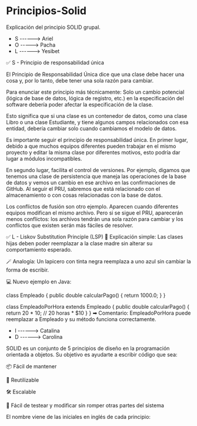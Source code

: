 # Principios-Solid
Explicación del principio SOLID grupal.
- S ------> Ariel
- O  -----> Pacha
- L ------> Yesibet

✅ S - Principio de responsabilidad única

El Principio de Responsabilidad Única dice que una clase debe hacer una cosa y, por lo tanto, debe tener una sola razón para cambiar.

Para enunciar este principio más técnicamente: Solo un cambio potencial (lógica de base de datos, lógica de registro, etc.) en la especificación del software debería poder afectar la especificación de la clase.

Esto significa que si una clase es un contenedor de datos, como una clase Libro o una clase Estudiante, y tiene algunos campos relacionados con esa entidad, debería cambiar solo cuando cambiamos el modelo de datos.

Es importante seguir el principio de responsabilidad única. En primer lugar, debido a que muchos equipos diferentes pueden trabajar en el mismo proyecto y editar la misma clase por diferentes motivos, esto podría dar lugar a módulos incompatibles.

En segundo lugar, facilita el control de versiones. Por ejemplo, digamos que tenemos una clase de persistencia que maneja las operaciones de la base de datos y vemos un cambio en ese archivo en las confirmaciones de GitHub. Al seguir el PRU, sabremos que está relacionado con el almacenamiento o con cosas relacionadas con la base de datos.

Los conflictos de fusión son otro ejemplo. Aparecen cuando diferentes equipos modifican el mismo archivo. Pero si se sigue el PRU, aparecerán menos conflictos: los archivos tendrán una sola razón para cambiar y los conflictos que existen serán más fáciles de resolver.

✅ L - Liskov Substitution Principle (LSP)
🧠 Explicación simple: Las clases hijas deben poder reemplazar a la clase madre sin alterar su comportamiento esperado.

🪄 Analogía: Un lapicero con tinta negra reemplaza a uno azul sin cambiar la forma de escribir.

💻 Nuevo ejemplo en Java:

class Empleado {
    public double calcularPago() {
        return 1000.0;
    }
}

class EmpleadoPorHora extends Empleado {
    public double calcularPago() {
        return 20 * 10; // 20 horas * $10
    }
}
➡ Comentario: EmpleadoPorHora puede reemplazar a Empleado y su método funciona correctamente.


- I ------> Catalina
- D ------> Carolina

SOLID es un conjunto de 5 principios de diseño en la programación orientada a objetos. Su objetivo es ayudarte a escribir código que sea:

📦 Fácil de mantener

🧩 Reutilizable

🛠️ Escalable

🔄 Fácil de testear y modificar sin romper otras partes del sistema

El nombre viene de las iniciales en inglés de cada principio:
